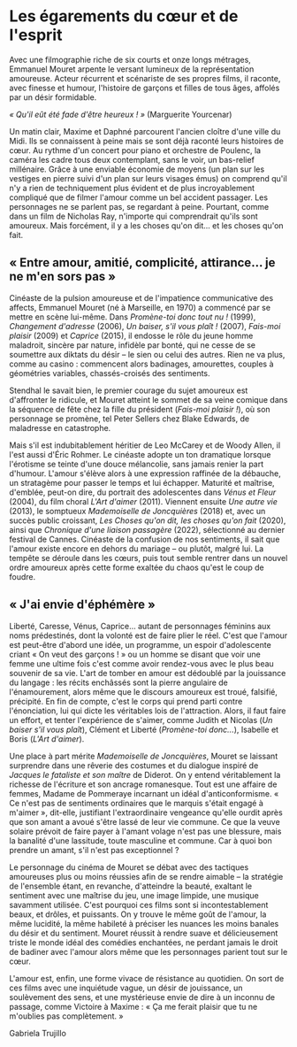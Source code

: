 # Les égarements du cœur et de l'esprit

Avec une filmographie riche de six courts et onze longs métrages, Emmanuel Mouret arpente le versant lumineux de la représentation amoureuse. Acteur récurrent et scénariste de ses propres films, il raconte, avec finesse et humour, l'histoire de garçons et filles de tous âges, affolés par un désir formidable.

_« Qu'il eût été fade d'être heureux ! »_ (Marguerite Yourcenar)

Un matin clair, Maxime et Daphné parcourent l'ancien cloître d'une ville du Midi. Ils se connaissent à peine mais se sont déjà raconté leurs histoires de cœur. Au rythme d'un concert pour piano et orchestre de Poulenc, la caméra les cadre tous deux contemplant, sans le voir, un bas-relief millénaire. Grâce à une enviable économie de moyens (un plan sur les vestiges en pierre suivi d'un plan sur leurs visages émus) on comprend qu'il n'y a rien de techniquement plus évident et de plus incroyablement compliqué que de filmer l'amour comme un bel accident passager. Les personnages ne se parlent pas, se regardant à peine. Pourtant, comme dans un film de Nicholas Ray, n'importe qui comprendrait qu'ils sont amoureux. Mais forcément, il y a les choses qu'on dit... et les choses qu'on fait.

## « Entre amour, amitié, complicité, attirance... je ne m'en sors pas »

Cinéaste de la pulsion amoureuse et de l'impatience communicative des affects, Emmanuel Mouret (né à Marseille, en 1970) a commencé par se mettre en scène lui-même. Dans _Promène-toi donc tout nu !_ (1999), _Changement d'adresse_ (2006), _Un baiser, s'il vous plaît !_ (2007), _Fais-moi plaisir_ (2009) et _Caprice_ (2015), il endosse le rôle du jeune homme maladroit, sincère par nature, infidèle par bonté, qui ne cesse de se soumettre aux diktats du désir – le sien ou celui des autres. Rien ne va plus, comme au casino : commencent alors badinages, amourettes, couples à géométries variables, chassés-croisés des sentiments.

Stendhal le savait bien, le premier courage du sujet amoureux est d'affronter le ridicule, et Mouret atteint le sommet de sa veine comique dans la séquence de fête chez la fille du président (_Fais-moi plaisir !_), où son personnage se promène, tel Peter Sellers chez Blake Edwards, de maladresse en catastrophe.

Mais s'il est indubitablement héritier de Leo McCarey et de Woody Allen, il l'est aussi d'Éric Rohmer. Le cinéaste adopte un ton dramatique lorsque l'érotisme se teinte d'une douce mélancolie, sans jamais renier la part d'humour. L'amour s'élève alors à une expression raffinée de la débauche, un stratagème pour passer le temps et lui échapper. Maturité et maîtrise, d'emblée, peut-on dire, du portrait des adolescentes dans _Vénus et Fleur_ (2004), du film choral _L'Art d'aimer_ (2011). Viennent ensuite _Une autre vie_ (2013), le somptueux _Mademoiselle de Joncquières_ (2018) et, avec un succès public croissant, _Les Choses qu'on dit, les choses qu'on fait_ (2020), ainsi que _Chronique d'une liaison passagère_ (2022), sélectionné au dernier festival de Cannes. Cinéaste de la confusion de nos sentiments, il sait que l'amour existe encore en dehors du mariage – ou plutôt, malgré lui. La tempête se déroule dans les cœurs, puis tout semble rentrer dans un nouvel ordre amoureux après cette forme exaltée du chaos qu'est le coup de foudre.

## « J'ai envie d'éphémère »

Liberté, Caresse, Vénus, Caprice... autant de personnages féminins aux noms prédestinés, dont la volonté est de faire plier le réel. C'est que l'amour est peut-être d'abord une idée, un programme, un espoir d'adolescente criant « On veut des garçons ! » ou un homme se disant que voir une femme une ultime fois c'est comme avoir rendez-vous avec le plus beau souvenir de sa vie. L'art de tomber en amour est dédoublé par la jouissance du langage : les récits enchâssés sont la pierre angulaire de l'énamourement, alors même que le discours amoureux est troué, falsifié, précipité. En fin de compte, c'est le corps qui prend parti contre l'énonciation, lui qui dicte les véritables lois de l'attraction. Alors, il faut faire un effort, et tenter l'expérience de s'aimer, comme Judith et Nicolas (_Un baiser s'il vous plaît_), Clément et Liberté (_Promène-toi donc..._), Isabelle et Boris (_L'Art d'aimer_).

Une place à part mérite _Mademoiselle de Joncquières_, Mouret se laissant surprendre dans une rêverie des costumes et du dialogue inspiré de _Jacques le fataliste et son maître_ de Diderot. On y entend véritablement la richesse de l'écriture et son ancrage romanesque. Tout est une affaire de femmes, Madame de Pommeraye incarnant un idéal d'anticonformisme. « Ce n'est pas de sentiments ordinaires que le marquis s'était engagé à m'aimer », dit-elle, justifiant l'extraordinaire vengeance qu'elle ourdit après que son amant a avoué s'être lassé de leur vie commune. Ce que la veuve solaire prévoit de faire payer à l'amant volage n'est pas une blessure, mais la banalité d'une lassitude, toute masculine et commune. Car à quoi bon prendre un amant, s'il n'est pas exceptionnel ?

Le personnage du cinéma de Mouret se débat avec des tactiques amoureuses plus ou moins réussies afin de se rendre aimable – la stratégie de l'ensemble étant, en revanche, d'atteindre la beauté, exaltant le sentiment avec une maîtrise du jeu, une image limpide, une musique savamment utilisée. C'est pourquoi ces films sont si incontestablement beaux, et drôles, et puissants. On y trouve le même goût de l'amour, la même lucidité, la même habileté à préciser les nuances les moins banales du désir et du sentiment. Mouret réussit à rendre suave et délicieusement triste le monde idéal des comédies enchantées, ne perdant jamais le droit de badiner avec l'amour alors même que les personnages parient tout sur le cœur.

L'amour est, enfin, une forme vivace de résistance au quotidien. On sort de ces films avec une inquiétude vague, un désir de jouissance, un soulèvement des sens, et une mystérieuse envie de dire à un inconnu de passage, comme Victoire à Maxime : « Ça me ferait plaisir que tu ne m'oublies pas complètement. »

Gabriela Trujillo
